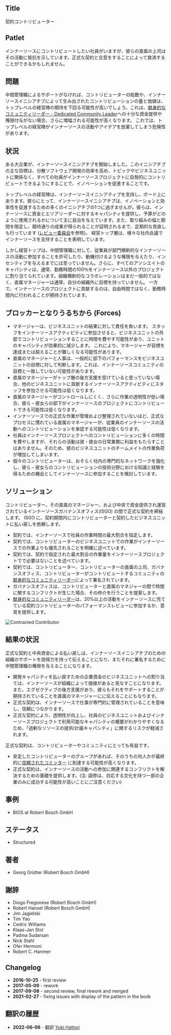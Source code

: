 ## Title

契約コントリビューター

## Patlet

インナーソースにコントリビュートしたい社員がいますが、彼らの直属の上司はその活動に抵抗を示しています。正式な契約と合意をすることによって救済することができるかもしれません。

## 問題

中間管理職によるサポートがなければ、コントリビューターの総数や、インナーソースイニシアチブによって生み出されたコントリビューションの量と価値は、トップレベルの経営陣の期待を下回る可能性が高いでしょう。これは、[献身的なコミュニティリーダー - Dedicated Community Leader](Dedicated-Community-leader.md)への十分な資金提供や権限付与がない場合、さらに増幅される可能性が高くなります。 これでは、トップレベルの経営陣がインナーソースの活動やアイデアを放棄してしまう危険性があります。

## 状況

ある大企業が、インナーソースイニシアチブを開始しました。このイニシアチブの主な目標は、分散ソフトウェア開発の効率を高め、トピックやビジネスユニットに関係なく、すべての社員がインナーソースプロジェクトに自発的にコントリビュートできるようにすることで、イノベーションを促進することです。

トップレベルの経営陣は、インナーソースイニシアティブを支持し、ボード上にあります。彼らにとって、インナーソースイニシアチブは、イノベーションと効率性を促進するための多くのイニシアチブの1つに過ぎませんが。彼らは、インナーソースに資金とエリアリーダーに対するキャパシティを提供し、予算がどのように使用されるかについて主に自治を与えています。また、取り組みの幅と期間を限定し、期待通りの成果が得られることが証明されるまで、定期的な見直しも行っています ([レビュー委員会](./review-committee.md)を参照)。 経営トップ層は、様々な社内会議でインナーソースを支持することを表明しています。

しかし経営トップは、中間管理職に対して、従業員が部門横断的なインナーソースの活動に参加することを許可したり、動機付けるような権限を与えたり、インセンティブを与えるまでには至っていません。さらに、すべてのアソシエイトのキャパシティは、通常、勤務時間の100％をインナーソース以外のプロジェクトに割り当てられています。組織横断的なコラボレーションはまだ一般的ではなく、直属マネージャーは通常、自分の組織外に目標を持っていません。
一方で、インナーソースのプロジェクトに貢献するのは、自由時間ではなく、勤務時間内に行われることが期待されています。

## ブロッカーとなりうるちから  (Forces)

- マネージャーは、ビジネスユニットの結果に対して責任を負います。 スタッフをインナーソースアクティビティに参加させると、ビジネスユニットの外部でコントリビューションすることに時間を費やす可能性があり、ユニットのキャパシティが効果的に減少します。 これにより、マネージャーが目標を達成または超えることが難しくなる可能性があります。
- 直属のマネージャーと人事は、一般的に部下のパフォーマンスをビジネスユニットの目標に対して判断します。これは、インナーソースコミュニティの目標と一致していない可能性があります。
- 直属のマネージャーがトップ層の後方支援を受けていると思っていない場合、他のビジネスユニットに貢献するインナーソースアクティビティにスタッフを参加させる可能性は低くなります。
- 直属のマネージャーがコントロールしにくく、さらに作業の透明性が低い場合、彼ら・彼女らの部下がインナーソースのプロジェクトにコントリビュートできる可能性は低くなります。
- インナーソースでの正式な作業が管理および整理されていないほど、正式なプロセスに慣れている直属のマネージャーが、従業員のインナーソースの活動へのコントリビューションを承認する可能性は低くなります。
- 社員はインナーソースプロジェクトへのコントリビューションに多くの時間を費やしますが、それらの活動は彼・彼女の日常業務に利益をもたらすことはありません。そのため、彼のビジネスユニットのチームメイトの作業負荷が増加してしまいます。
- 個々のコントリビューターは、おそらく社内の専門的なネットワークを強化し、彼ら・彼女らのコントリビューションの技術分野における知識と経験を得るための機会としてインナーソースに参加することを検討しています。

## ソリューション

コントリビューター、その直属のマネージャー、および中央で資金提供され運営されているインナーソースガバナンスオフィス(ISGO) の間で正式な契約を締結します。 ISGO に、契約期間内にコントリビューターと契約したビジネスユニットに払い戻しを依頼します。

- 契約では、インナーソースで社員の作業時間の最大割合を指定します。
- 契約では、コントリビューターのビジネスユニットでの作業がインナーソースでの作業よりも優先されることを明確に述べています。
- 契約では、契約で指定された最大割合の作業量をインナーソースプロジェクトでで必要はないことを述べています。
- 契約では、コントリビューター、コントリビューターの直属の上司、ガバナンスオフィス、コントリビューターがコントリビュートするコミュニティの[献身的なコミュニティリーダー](Dedicated-Community-leader.md)によって署名されています。
- ガバナンスオフィスは、コントリビューターと直属のマネジャーの間で時間に関するコンフリクトが生じた場合、その仲介を行うことを提案します。
- [献身的なコミュニティリーダー](Dedicated-Community-leader.md)は、20%以上の活動をインナーソースに充てている契約コントリビューターのパフォーマンスレビューに参加するか、意見を提供します。

![Contracted Contributor](../../../assets/img/contracted-contributor.png)

## 結果の状況

正式な契約と中央資金による払い戻しは、インナーソースイニシアチブのための組織のサポートを説得力を持って伝えることになり、またそれに署名するために中間管理職の権限を与えることになります。

- 開発キャパシティを払い戻すための企業資金のビジネスユニットへの割り当ては、インナーソースが組織によって価値があると見なすことになります。また、エグゼクティブの後方支援があり、彼らもそれをサポートすることが期待されていることを直属のマネージャーにに伝えることにもなります。
- 正式な契約は、インナーソースで仕事が専門的に管理されていることを意味し、信頼につながります。
- 正式な契約により、透明性が向上し、社員のビジネスユニットおよびインナーソースプロジェクトで利用可能なキャパシティの概要がわかりやすくなるため、「過剰なリソースの提供/計画キャパシティ」に関するリスクが軽減されます。

正式な契約は、コントリビューターやコミュニティにとっても有益です。

- 安定したコントリビューターのグループがあれば、そのうちの何人かが最終的に[信頼されたコミッター](./trusted-committer.md) に到達する可能性が高くなります。
- 正式な契約は、インナーソースの活動への参加に関連するコンフリクトを解決するための基礎を提供します。(注: 調停は、対応する文化を持つ一部の企業のみに成功する可能性が高いことにご注意ください)

## 事例

- BIOS at Robert Bosch GmbH

## ステータス

* Structured

## 著者

- Georg Grütter (Robert Bosch GmbH)

## 謝辞

- Diogo Fregonese (Robert Bosch GmbH)
- Robert Hansel (Robert Bosch GmbH)
- Jim Jagielski
- Tim Yao
- Cedric Williams
- Klaas-Jan Stol
- Padma Sudarsan
- Nick Stahl
- Ofer Hermoni
- Robert C. Hanmer

## Changelog

- **2016-10-25** - first review
- **2017-05-09** - rework
- **2017-09-08** - second review, final rework and merged
- **2021-02-27** - fixing issues with display of the pattern in the book
 
## 翻訳の履歴
- **2022-06-06** - 翻訳 [Yuki Hattori](https://github.com/yuhattor)


